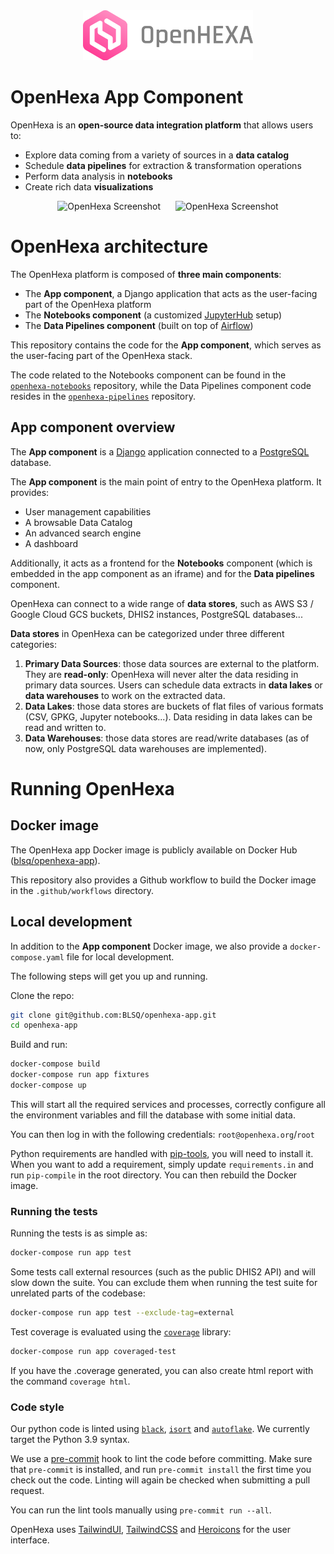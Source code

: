 <div align="center">
   <img alt="OpenHexa Logo" src="https://raw.githubusercontent.com/BLSQ/openhexa-app/main/hexa/static/img/logo/logo_with_text_grey.svg" height="80">
</div>

OpenHexa App Component
======================

OpenHexa is an **open-source data integration platform** that allows users to:

- Explore data coming from a variety of sources in a **data catalog**
- Schedule **data pipelines** for extraction & transformation operations
- Perform data analysis in **notebooks**
- Create rich data **visualizations**

<div align="center">
   <img alt="OpenHexa Screenshot" src="https://test.openhexa.org/img/screenshot_catalog.png" hspace="10" height="150">
   <img alt="OpenHexa Screenshot" src="https://test.openhexa.org/img/screenshot_notebook.png" hspace="10" height="150">
</div>

OpenHexa architecture
=====================

The OpenHexa platform is composed of **three main components**:

- The **App component**, a Django application that acts as the user-facing part of the OpenHexa platform
- The **Notebooks component** (a customized [JupyterHub](https://jupyter.org/hub) setup)
- The **Data Pipelines component** (built on top of [Airflow](https://airflow.apache.org/))

This repository contains the code for the **App component**, which serves as the user-facing part of the OpenHexa
stack.

The code related to the Notebooks component can be found in the
[`openhexa-notebooks`](https://github.com/blsq/openhexa-notebooks) repository, while the Data Pipelines component
code resides in the [`openhexa-pipelines`](https://github.com/blsq/openhexa-pipelines) repository.

App component overview
----------------------

The **App component** is a [Django](https://www.djangoproject.com/) application connected to a
[PostgreSQL](https://www.postgresql.org/) database.

The **App component** is the main point of entry to the OpenHexa platform. It provides:

- User management capabilities
- A browsable Data Catalog
- An advanced search engine
- A dashboard

Additionally, it acts as a frontend for the **Notebooks** component (which is embedded in the app component as an
iframe) and for the **Data pipelines** component.

OpenHexa can connect to a wide range of **data stores**, such as AWS S3 / Google Cloud GCS buckets,
DHIS2 instances, PostgreSQL databases...

**Data stores** in OpenHexa can be categorized under three different categories:

1. **Primary Data Sources**: those data sources are external to the platform. They are **read-only**: OpenHexa will
   never alter the data residing in primary data sources. Users can schedule data extracts in **data lakes**
   or **data warehouses** to work on the extracted data.
1. **Data Lakes**: those data stores are buckets of flat files of various formats (CSV, GPKG, Jupyter
   notebooks...). Data residing in data lakes can be read and written to.
1. **Data Warehouses**: those data stores are read/write databases (as of now, only PostgreSQL data warehouses are
   implemented).

Running OpenHexa
================

Docker image
------------

The OpenHexa app Docker image is publicly available on Docker Hub
([blsq/openhexa-app](https://hub.docker.com/r/blsq/openhexa-app)).

This repository also provides a Github workflow to build the Docker image in the `.github/workflows` directory.

Local development
-----------------

In addition to the **App component** Docker image, we also provide a `docker-compose.yaml` file for local development.

The following steps will get you up and running.

Clone the repo:

```bash
git clone git@github.com:BLSQ/openhexa-app.git
cd openhexa-app
```

Build and run:

```bash
docker-compose build
docker-compose run app fixtures
docker-compose up
```

This will start all the required services and processes, correctly configure all the environment variables
and fill the database with some initial data.

You can then log in with the following credentials: `root@openhexa.org`/`root`

Python requirements are handled with [pip-tools](https://github.com/jazzband/pip-tools), you will need to install it. 
When you want to add a requirement, simply update `requirements.in` and run `pip-compile` in the root directory. You 
can then rebuild the Docker image.

### Running the tests

Running the tests is as simple as:

```bash
docker-compose run app test
```

Some tests call external resources (such as the public DHIS2 API) and will slow down the suite. You can exclude them
when running the test suite for unrelated parts of the codebase:

```bash
docker-compose run app test --exclude-tag=external
```

Test coverage is evaluated using the [`coverage`](https://github.com/nedbat/coveragepy) library:

```bash
docker-compose run app coveraged-test
```

If you have the .coverage generated, you can also create html report with the command
```coverage html```.

### Code style

Our python code is linted using [`black`](https://github.com/psf/black), [`isort`](https://github.com/PyCQA/isort) and [`autoflake`](https://github.com/myint/autoflake).
We currently target the Python 3.9 syntax.

We use a [pre-commit](https://pre-commit.com/) hook to lint the code before committing. Make sure that `pre-commit` is
installed, and run `pre-commit install` the first time you check out the code. Linting will again be checked
when submitting a pull request.

You can run the lint tools manually using `pre-commit run --all`.

OpenHexa uses [TailwindUI](https://tailwindui.com/), [TailwindCSS](https://tailwindcss.com/)
and [Heroicons](https://heroicons.com/) for the user interface.
